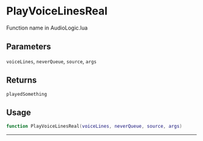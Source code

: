 # PlayVoiceLinesReal
Function name in AudioLogic.lua
## Parameters
`voiceLines`, `neverQueue`, `source`, `args`
## Returns
`playedSomething`
## Usage
```lua
function PlayVoiceLinesReal(voiceLines, neverQueue, source, args)
```
---
